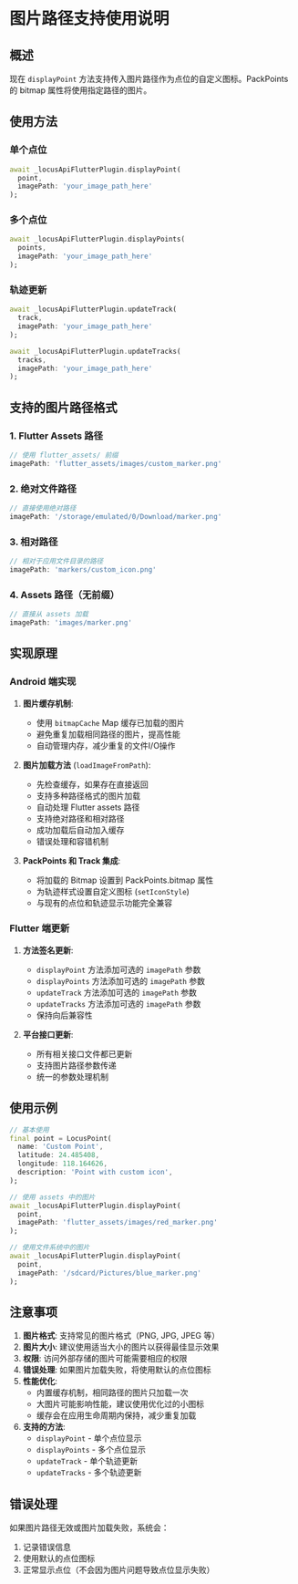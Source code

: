 # 图片路径支持使用说明

## 概述

现在 `displayPoint` 方法支持传入图片路径作为点位的自定义图标。PackPoints 的 bitmap 属性将使用指定路径的图片。

## 使用方法

### 单个点位
```dart
await _locusApiFlutterPlugin.displayPoint(
  point, 
  imagePath: 'your_image_path_here'
);
```

### 多个点位
```dart
await _locusApiFlutterPlugin.displayPoints(
  points, 
  imagePath: 'your_image_path_here'
);
```

### 轨迹更新
```dart
await _locusApiFlutterPlugin.updateTrack(
  track, 
  imagePath: 'your_image_path_here'
);

await _locusApiFlutterPlugin.updateTracks(
  tracks, 
  imagePath: 'your_image_path_here'
);
```

## 支持的图片路径格式

### 1. Flutter Assets 路径
```dart
// 使用 flutter_assets/ 前缀
imagePath: 'flutter_assets/images/custom_marker.png'
```

### 2. 绝对文件路径
```dart
// 直接使用绝对路径
imagePath: '/storage/emulated/0/Download/marker.png'
```

### 3. 相对路径
```dart
// 相对于应用文件目录的路径
imagePath: 'markers/custom_icon.png'
```

### 4. Assets 路径（无前缀）
```dart
// 直接从 assets 加载
imagePath: 'images/marker.png'
```

## 实现原理

### Android 端实现

1. **图片缓存机制**:
   - 使用 `bitmapCache` Map 缓存已加载的图片
   - 避免重复加载相同路径的图片，提高性能
   - 自动管理内存，减少重复的文件I/O操作

2. **图片加载方法** (`loadImageFromPath`):
   - 先检查缓存，如果存在直接返回
   - 支持多种路径格式的图片加载
   - 自动处理 Flutter assets 路径
   - 支持绝对路径和相对路径
   - 成功加载后自动加入缓存
   - 错误处理和容错机制

3. **PackPoints 和 Track 集成**:
   - 将加载的 Bitmap 设置到 PackPoints.bitmap 属性
   - 为轨迹样式设置自定义图标 (`setIconStyle`)
   - 与现有的点位和轨迹显示功能完全兼容

### Flutter 端更新

1. **方法签名更新**:
   - `displayPoint` 方法添加可选的 `imagePath` 参数
   - `displayPoints` 方法添加可选的 `imagePath` 参数
   - `updateTrack` 方法添加可选的 `imagePath` 参数
   - `updateTracks` 方法添加可选的 `imagePath` 参数
   - 保持向后兼容性

2. **平台接口更新**:
   - 所有相关接口文件都已更新
   - 支持图片路径参数传递
   - 统一的参数处理机制

## 使用示例

```dart
// 基本使用
final point = LocusPoint(
  name: 'Custom Point',
  latitude: 24.485408,
  longitude: 118.164626,
  description: 'Point with custom icon',
);

// 使用 assets 中的图片
await _locusApiFlutterPlugin.displayPoint(
  point, 
  imagePath: 'flutter_assets/images/red_marker.png'
);

// 使用文件系统中的图片
await _locusApiFlutterPlugin.displayPoint(
  point, 
  imagePath: '/sdcard/Pictures/blue_marker.png'
);
```

## 注意事项

1. **图片格式**: 支持常见的图片格式（PNG, JPG, JPEG 等）
2. **图片大小**: 建议使用适当大小的图片以获得最佳显示效果
3. **权限**: 访问外部存储的图片可能需要相应的权限
4. **错误处理**: 如果图片加载失败，将使用默认的点位图标
5. **性能优化**: 
   - 内置缓存机制，相同路径的图片只加载一次
   - 大图片可能影响性能，建议使用优化过的小图标
   - 缓存会在应用生命周期内保持，减少重复加载
6. **支持的方法**: 
   - `displayPoint` - 单个点位显示
   - `displayPoints` - 多个点位显示
   - `updateTrack` - 单个轨迹更新
   - `updateTracks` - 多个轨迹更新

## 错误处理

如果图片路径无效或图片加载失败，系统会：
1. 记录错误信息
2. 使用默认的点位图标
3. 正常显示点位（不会因为图片问题导致点位显示失败）